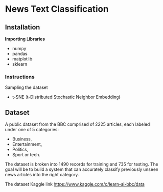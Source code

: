 # News Text Classification

## Installation

**Importing Libraries**</br>
* numpy
* pandas
* matplotlib
* sklearn

### Instructions
Sampling the dataset </br>
* t-SNE (t-Distributed Stochastic Neighbor Embedding)

## Dataset
  A public dataset from the BBC comprised of 2225 articles, each labeled under one of 5 categories: 
  * Business, 
  * Entertainment, 
  * Politics, 
  * Sport or tech. </br>
  
The dataset is broken into 1490 records for training and 735 for testing. The goal will be to build a system that can accurately classify previously unseen news articles into the right category.

The dataset Kaggle link https://www.kaggle.com/c/learn-ai-bbc/data
